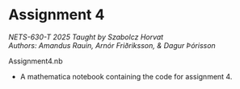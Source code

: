 # Assignment 4
*NETS-630-T 2025*
*Taught by Szabolcz Horvat*  
*Authors: Amandus Rauin, Arnór Friðriksson, & Dagur Þórisson*  

Assignment4.nb
- A mathematica notebook containing the code for assignment 4.
